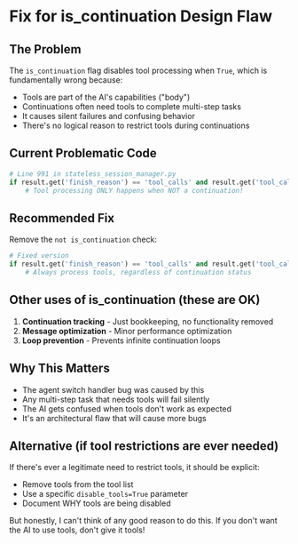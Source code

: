 # Fix for is_continuation Design Flaw

## The Problem

The `is_continuation` flag disables tool processing when `True`, which is fundamentally wrong because:
- Tools are part of the AI's capabilities ("body")
- Continuations often need tools to complete multi-step tasks
- It causes silent failures and confusing behavior
- There's no logical reason to restrict tools during continuations

## Current Problematic Code

```python
# Line 991 in stateless_session_manager.py
if result.get('finish_reason') == 'tool_calls' and result.get('tool_calls') and not is_continuation:
    # Tool processing ONLY happens when NOT a continuation!
```

## Recommended Fix

Remove the `not is_continuation` check:

```python
# Fixed version
if result.get('finish_reason') == 'tool_calls' and result.get('tool_calls'):
    # Always process tools, regardless of continuation status
```

## Other uses of is_continuation (these are OK)

1. **Continuation tracking** - Just bookkeeping, no functionality removed
2. **Message optimization** - Minor performance optimization
3. **Loop prevention** - Prevents infinite continuation loops

## Why This Matters

- The agent switch handler bug was caused by this
- Any multi-step task that needs tools will fail silently
- The AI gets confused when tools don't work as expected
- It's an architectural flaw that will cause more bugs

## Alternative (if tool restrictions are ever needed)

If there's ever a legitimate need to restrict tools, it should be explicit:
- Remove tools from the tool list
- Use a specific `disable_tools=True` parameter
- Document WHY tools are being disabled

But honestly, I can't think of any good reason to do this. If you don't want the AI to use tools, don't give it tools!